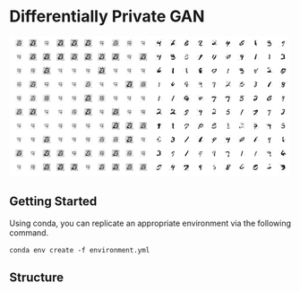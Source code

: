 # Differentially Private GAN

<img src="example_worst.png" width="250px"><img src="example_moderate.png" width="250px">

## Getting Started

Using conda, you can replicate an appropriate environment via the following command.

```
conda env create -f environment.yml
```

## Structure



